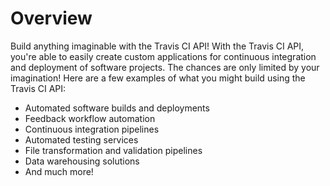 # Overview

Build anything imaginable with the Travis CI API! With the Travis CI API, you're able to easily create custom applications for continuous integration and deployment of software projects. The chances are only limited by your imagination! Here are a few examples of what you might build using the Travis CI API:

- Automated software builds and deployments
- Feedback workflow automation
- Continuous integration pipelines
- Automated testing services
- File transformation and validation pipelines
- Data warehousing solutions
- And much more!
